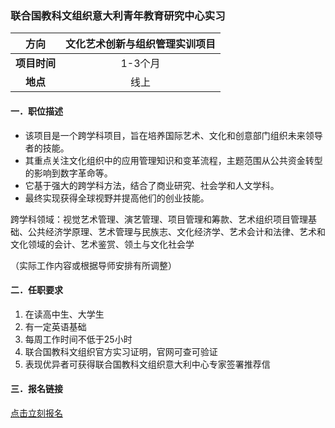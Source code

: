 ### 联合国教科文组织意大利青年教育研究中心实习


|  **方向**  | 文化艺术创新与组织管理实训项目 |
|:--------:|:------------:|
| **项目时间** |    1-3个月     |
|  **地点**  |      线上      |


#### 一．职位描述

- 该项目是一个跨学科项目，旨在培养国际艺术、文化和创意部门组织未来领导者的技能。
- 其重点关注文化组织中的应用管理知识和变革流程，主题范围从公共资金转型的影响到数字革命等。
- 它基于强大的跨学科方法，结合了商业研究、社会学和人文学科。
- 最终实现获得全球视野并提高他们的创业技能。

跨学科领域：视觉艺术管理、演艺管理、项目管理和筹款、艺术组织项目管理基础、公共经济学原理、艺术管理与民族志、文化经济学、艺术会计和法律、艺术和文化领域的会计、艺术鉴赏、领土与文化社会学

（实际工作内容或根据导师安排有所调整）


#### 二．任职要求

1. 在读高中生、大学生
2. 有一定英语基础
3. 每周工作时间不低于25小时
4. 联合国教科文组织官方实习证明，官网可查可验证
5. 表现优异者可获得联合国教科文组织意大利中心专家签署推荐信


#### 三．报名链接
[点击立刻报名](https://ezygcyygfb.feishu.cn/share/base/form/shrcnyoWDn0NwQnTyfwrxo3XOnh)
